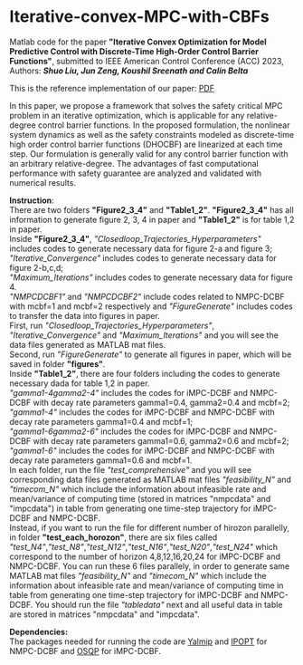 # Iterative-convex-MPC-with-CBFs
Matlab code for the paper **"Iterative Convex Optimization for Model Predictive Control with Discrete-Time High-Order Control Barrier Functions"**, submitted to IEEE American Control Conference (ACC) 2023, Authors: ***Shuo Liu, Jun Zeng,  Koushil Sreenath and Calin Belta***  

This is the reference implementation of our paper: [PDF](https://arxiv.org/pdf/2210.04361.pdf)  

In this paper, we propose a framework that solves the safety critical MPC problem in an iterative optimization, which is applicable for any relative-degree control barrier functions. In the proposed formulation, the nonlinear system dynamics as well as the safety constraints modeled as discrete-time high order control barrier functions (DHOCBF) are linearized at each time step. Our formulation is generally valid for any control barrier function with an arbitrary relative-degree. The advantages of fast computational performance with safety guarantee are analyzed and validated with numerical results.  

**Instruction**:  
There are two folders **"Figure2_3_4"** and **"Table1_2"**. **"Figure2_3_4"** has all information to generate figure 2, 3, 4 in paper and **"Table1_2"** is for table 1,2 in paper.   
Inside **"Figure2_3_4"**, *"Closedloop_Trajectories_Hyperparameters"* includes codes to generate necessary data for figure 2-a and figure 3; *"Iterative_Convergence"* includes codes to generate necessary data for figure 2-b,c,d;   
*"Maximum_Iterations"* includes codes to generate necessary data for figure 4.   
*"NMPCDCBF1"* and *"NMPCDCBF2"* include codes related to NMPC-DCBF with mcbf=1 and mcbf=2 respectively and *"FigureGenerate"* includes codes to transfer the data into figures in paper.  
First, run *"Closedloop_Trajectories_Hyperparameters"*, *"Iterative_Convergence"* and *"Maximum_Iterations"* and you will see the data files generated as MATLAB mat files.  
Second, run *"FigureGenerate"* to generate all figures in paper, which will be saved in folder **"figures"**.  
Inside **"Table1_2"**, there are four folders including the codes to generate necessary dada for table 1,2 in paper.   
*"gamma1-4gamma2-4"* includes the codes for iMPC-DCBF and NMPC-DCBF with decay rate parameters gamma1=0.4, gamma2=0.4 and mcbf=2;    
*"gamma1-4"* includes the codes for iMPC-DCBF and NMPC-DCBF with decay rate parameters gamma1=0.4 and mcbf=1;  
*"gamma1-6gamma2-6"* includes the codes for iMPC-DCBF and NMPC-DCBF with decay rate parameters gamma1=0.6, gamma2=0.6 and mcbf=2;  
*"gamma1-6"* includes the codes for iMPC-DCBF and NMPC-DCBF with decay rate parameters gamma1=0.6 and mcbf=1.  
In each folder, run the file *"test_comprehensive"* and you will see corresponding data files generated as MATLAB mat files *"feasibility_N"* and *"timecom_N"* which 
include the information about infeasible rate and mean/variance of computing time (stored in matrices "nmpcdata" and "impcdata") in table from generating one time-step trajectory for iMPC-DCBF and NMPC-DCBF.  
Instead, if you want to run the file for different number of hirozon parallelly, in folder **"test_each_horozon"**, there are six files called *"test_N4"*,*"test_N8"*,*"test_N12"*,*"test_N16"*,*"test_N20"*,*"test_N24"* which correspond to the number of horizon 4,8,12,16,20,24 for iMPC-DCBF and NMPC-DCBF.
You can run these 6 files parallely, in order to generate same MATLAB mat files *"feasibility_N"* and *"timecom_N"* which 
include the information about infeasible rate and mean/variance of computing time in table from generating one time-step trajectory for iMPC-DCBF and NMPC-DCBF. You should run the file *"tabledata"* next and all useful data in table are stored in matrices "nmpcdata" and "impcdata".  


**Dependencies:**  
The packages needed for running the code are [Yalmip](https://yalmip.github.io/) and [IPOPT](https://github.com/coin-or/Ipopt) for NMPC-DCBF and [OSQP](https://github.com/osqp/osqp) for iMPC-DCBF.
